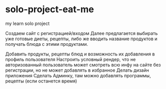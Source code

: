 # solo-project-eat-me

my learn solo project

Cоздаем сайт с регистрацией/входом
Далее предлагается выбирать уже готовые диеты, рецепты,
либо же вводить название продуктов и получать блюда с этими продуктами.

<!-- Release 1: внедрить скелетон - done -->
<!-- Release 2: подключить пакеты - done -->

<!-- Release 3: спроектировать БД - перепроектировать БД ? -->

<!-- Release 4: проверить регистрацию и вход - done -->
<!-- Release 5: Добавить в базу продукты, рецепты - done -->
<!-- Release 6: добавить возможность добавления рецептов, диет в избранное, также их удаление - ? -->

Добавить продукты, рецепты блюд и возможность их добавления в профиль пользователя
Настроить условный рендер, что не авторизованный пользователь может смотреть всю инфу на сайте без регистрации, но не может добавлять в избранное
Делать дизайн приложения
Сделать Админку, там можно добавлять программы, рецепты (если останется время)
